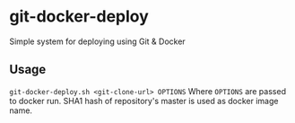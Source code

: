 # git-docker-deploy
Simple system for deploying using Git &amp; Docker

## Usage
`git-docker-deploy.sh <git-clone-url> OPTIONS`
Where `OPTIONS` are passed to docker run. SHA1 hash of repository's master is used as docker image name. 
